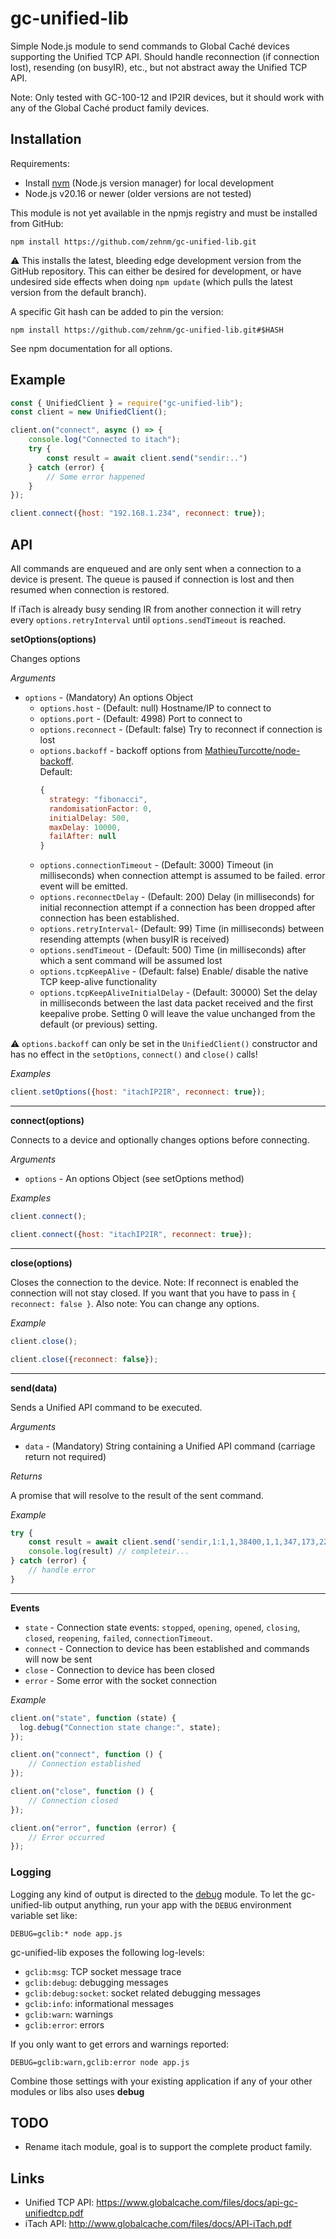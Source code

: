 # gc-unified-lib

Simple Node.js module to send commands to Global Caché devices supporting the Unified TCP API. Should handle
reconnection (if connection lost), resending (on busyIR), etc., but not abstract away the Unified TCP API.

Note: Only tested with GC-100-12 and IP2IR devices, but it should work with any of the Global Caché product family devices.

## Installation

Requirements:
- Install [nvm](https://github.com/nvm-sh/nvm) (Node.js version manager) for local development
- Node.js v20.16 or newer (older versions are not tested)

This module is not yet available in the npmjs registry and must be installed from GitHub:

```shell
npm install https://github.com/zehnm/gc-unified-lib.git
```

⚠️ This installs the latest, bleeding edge development version from the GitHub repository. This can either be desired
for development, or have undesired side effects when doing `npm update` (which pulls the latest version from the default
branch).

A specific Git hash can be added to pin the version:

```shell
npm install https://github.com/zehnm/gc-unified-lib.git#$HASH
```
See npm documentation for all options.

## Example

```js
const { UnifiedClient } = require("gc-unified-lib");
const client = new UnifiedClient();

client.on("connect", async () => {
    console.log("Connected to itach");
    try {
        const result = await client.send("sendir:..")
    } catch (error) {
        // Some error happened
    }
});

client.connect({host: "192.168.1.234", reconnect: true});
```

## API

All commands are enqueued and are only sent when a connection to a device is present. The queue is paused if
connection is lost and then resumed when connection is restored.

If iTach is already busy sending IR from another connection it will retry every `options.retryInterval` until
`options.sendTimeout` is reached.

__setOptions(options)__

Changes options

_Arguments_

- `options` - (Mandatory) An options Object
    - `options.host` - (Default: null) Hostname/IP to connect to
    - `options.port` - (Default: 4998) Port to connect to
    - `options.reconnect` - (Default: false) Try to reconnect if connection is lost
    - `options.backoff` - backoff options from [MathieuTurcotte/node-backoff](https://github.com/MathieuTurcotte/node-backoff#readme).  
       Default:
      ```js
      {
        strategy: "fibonacci",
        randomisationFactor: 0,
        initialDelay: 500,
        maxDelay: 10000,
        failAfter: null
      }
      ```
    - `options.connectionTimeout` - (Default: 3000) Timeout (in milliseconds) when connection attempt is assumed to be
      failed. error event will be emitted.
    - `options.reconnectDelay` - (Default: 200) Delay (in milliseconds) for initial reconnection attempt if a connection has been dropped after connection has been established. 
    - `options.retryInterval`- (Default: 99) Time (in milliseconds) between resending attempts (when busyIR is received)
    - `options.sendTimeout` - (Default: 500) Time (in milliseconds) after which a sent command will be assumed lost
    - `options.tcpKeepAlive` - (Default: false) Enable/ disable the native TCP keep-alive functionality
    - `options.tcpKeepAliveInitialDelay` - (Default: 30000) Set the delay in milliseconds between the last data packet received and the first keepalive probe. Setting 0 will leave the value unchanged from the default (or previous) setting.

⚠️ `options.backoff` can only be set in the `UnifiedClient()` constructor and has no effect in the `setOptions`,
   `connect()` and `close()` calls! 

_Examples_

```js
client.setOptions({host: "itachIP2IR", reconnect: true});
```

---------------------------------------

__connect(options)__

Connects to a device and optionally changes options before connecting.

_Arguments_

- `options` - An options Object (see setOptions method)

_Examples_

```js
client.connect();
```

```js
client.connect({host: "itachIP2IR", reconnect: true});
```

---------------------------------------

__close(options)__

Closes the connection to the device. Note: If reconnect is enabled the connection will not stay closed. If you
want that you have to pass in `{ reconnect: false }`.
Also note: You can change any options.

_Example_

```js
client.close();
```

```js
client.close({reconnect: false});
```

---------------------------------------

__send(data)__

Sends a Unified API command to be executed.

_Arguments_

- `data` - (Mandatory) String containing a Unified API command (carriage return not required)

_Returns_

A promise that will resolve to the result of the sent command.

_Example_

```js
try {
    const result = await client.send('sendir,1:1,1,38400,1,1,347,173,22,22,22,65,22,22,22,22,22,65,22,22,22,22,22,22,22,22,22,22,22,65,22,22,22,65,22,65,22,22,22,22,22,22,22,22,22,65,22,22,22,22,22,22,22,22,22,22,22,65,22,65,22,22,22,65,22,65,22,65,22,65,22,65,22,1657')
    console.log(result) // completeir...
} catch (error) {
    // handle error
}
```

---------------------------------------

__Events__

- `state` - Connection state events: `stopped`, `opening`, `opened`, `closing`, `closed`, `reopening`, `failed`, `connectionTimeout`.
- `connect` - Connection to device has been established and commands will now be sent
- `close` - Connection to device has been closed
- `error` - Some error with the socket connection

_Example_

```js
client.on("state", function (state) {
  log.debug("Connection state change:", state);
});

client.on("connect", function () {
    // Connection established
});

client.on("close", function () {
    // Connection closed
});

client.on("error", function (error) {
    // Error occurred
});
```

### Logging

Logging any kind of output is directed to the [debug](https://www.npmjs.com/package/debug) module.
To let the gc-unified-lib output anything, run your app with the `DEBUG` environment variable set like:

```shell
DEBUG=gclib:* node app.js
```

gc-unified-lib exposes the following log-levels:

- `gclib:msg`: TCP socket message trace
- `gclib:debug`: debugging messages
- `gclib:debug:socket`: socket related debugging messages 
- `gclib:info`: informational messages
- `gclib:warn`: warnings
- `gclib:error`: errors

If you only want to get errors and warnings reported:

```shell
DEBUG=gclib:warn,gclib:error node app.js
```

Combine those settings with your existing application if any of your other modules or libs also uses __debug__

## TODO

- Rename itach module, goal is to support the complete product family.

## Links

- Unified TCP API: <https://www.globalcache.com/files/docs/api-gc-unifiedtcp.pdf>
- iTach API: <http://www.globalcache.com/files/docs/API-iTach.pdf>
